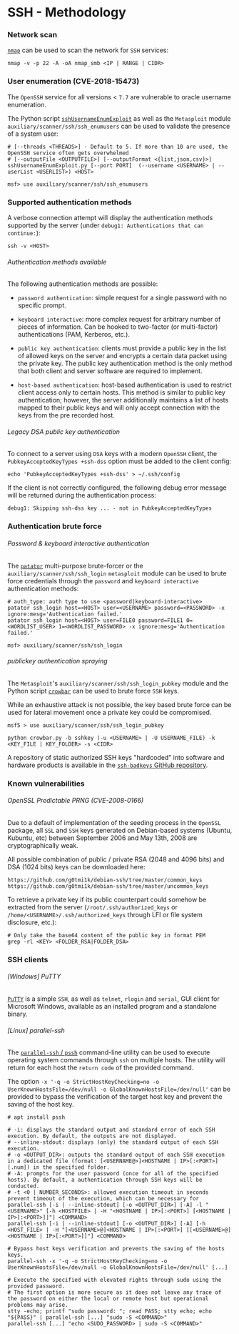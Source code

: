 # SSH - Methodology

### Network scan

[`nmap`](https://nmap.org/) can be used to scan the network for `SSH` services:

```
nmap -v -p 22 -A -oA nmap_smb <IP | RANGE | CIDR>
```

### User enumeration (CVE-2018-15473)

The `OpenSSH` service for all versions < `7.7` are vulnerable to oracle
username enumeration.

The Python script
[`sshUsernameEnumExploit`](https://github.com/Rhynorater/CVE-2018-15473-Exploit)
as well as the `Metasploit` module `auxiliary/scanner/ssh/ssh_enumusers` can
be used to validate the presence of a system user:

```
# [--threads <THREADS>] - Default to 5. If more than 10 are used, the OpenSSH service often gets overwhelmed
# [--outputFile <OUTPUTFILE>] [--outputFormat <{list,json,csv}>]
sshUsernameEnumExploit.py [--port PORT]  (--username <USERNAME> | --userList <USERLIST>) <HOST>

msf> use auxiliary/scanner/ssh/ssh_enumusers
```

### Supported authentication methods

A verbose connection attempt will display the authentication methods supported
by the server (under `debug1: Authentications that can continue:`):

```
ssh -v <HOST>
```

###### Authentication methods available

The following authentication methods are possible:

  - `password authentication`: simple request for a single password with no
    specific prompt.

  - `keyboard interactive`: more complex request for arbitrary number of pieces
    of information. Can be hooked to two-factor (or multi-factor)
    authentications (PAM, Kerberos, etc.).  

  - `public key authentication`: clients must provide a public key in the list
    of allowed keys on the server and encrypts a certain data packet using the
    private key. The public key authentication method is the only method that
    both client and server software are required to implement.

  - `host-based authentication`: host-based authentication is used to
    restrict client access only to certain hosts. This method is similar to
    public key authentication; however, the server additionally maintains a
    list of hosts mapped to their public keys and will only accept connection
    with the keys from the pre recorded host.

###### Legacy DSA public key authentication

To connect to a server using `DSA` keys with a modern `OpenSSH` client, the
`PubkeyAcceptedKeyTypes +ssh-dss` option must be added to the client config:

```
echo 'PubkeyAcceptedKeyTypes +ssh-dss' > ~/.ssh/config
```

If the client is not correctly configured, the following debug error message
will be returned during the authentication process:

```
debug1: Skipping ssh-dss key ... - not in PubkeyAcceptedKeyTypes
```

### Authentication brute force

###### Password & keyboard interactive authentication

The [`patator`](https://github.com/lanjelot/patator) multi-purpose brute-forcer
or the `auxiliary/scanner/ssh/ssh_login` `metasploit` module can be used to
brute force credentials through the `password` and `keyboard interactive`
authentication methods:

```
# auth_type: auth type to use <password|keyboard-interactive>
patator ssh_login host=<HOST> user=<USERNAME> password=<PASSWORD> -x ignore:mesg='Authentication failed.'
patator ssh_login host=<HOST> user=FILE0 password=FILE1 0=<WORDLIST_USER> 1=<WORDLIST_PASSWORD> -x ignore:mesg='Authentication failed.'

msf> auxiliary/scanner/ssh/ssh_login
```

###### publickey authentication spraying

The `Metasploit`'s `auxiliary/scanner/ssh/ssh_login_pubkey` module and the
Python script [`crowbar`](https://github.com/galkan/crowbar) can be used to
brute force `SSH` keys.

While an exhaustive attack is not possible, the key based brute force can be
used for lateral movement once a private key could be compromised.

```
msf5 > use auxiliary/scanner/ssh/ssh_login_pubkey

python crowbar.py -b sshkey (-u <USERNAME> | -U USERNAME_FILE) -k <KEY_FILE | KEY_FOLDER> -s <CIDR>
```

A repository of static authorized SSH keys "hardcoded" into software and
hardware products is available in the
[`ssh-badkeys` GitHub repository](https://github.com/rapid7/ssh-badkeys).

### Known vulnerabilities

###### OpenSSL Predictable PRNG (CVE-2008-0166)

Due to a default of implementation of the seeding process in the `OpenSSL`
package, all `SSL` and `SSH` keys generated on Debian-based systems (Ubuntu,
Kubuntu, etc) between September 2006 and May 13th, 2008 are cryptographically
weak.

All possible combination of public / private RSA (2048 and 4096 bits) and DSA
(1024 bits) keys can be downloaded here:

```
https://github.com/g0tmi1k/debian-ssh/tree/master/common_keys
https://github.com/g0tmi1k/debian-ssh/tree/master/uncommon_keys
```

To retrieve a private key if its public counterpart could somehow be extracted
from the server (`/root/.ssh/authorized_keys` or
`/home/<USERNAME>/.ssh/authorized_keys` through LFI or file system disclosure,
etc.):

```
# Only take the base64 content of the public key in format PEM
grep -rl <KEY> <FOLDER_RSA|FOLDER_DSA>
```

### SSH clients

###### [Windows] PuTTY

[`PuTTY`](https://www.putty.org/) is a simple `SSH`, as well as `telnet`,
`rlogin` and `serial`, GUI client for Microsoft Windows, available as an
installed program and a standalone binary.

###### [Linux] parallel-ssh

The [`parallel-ssh` / `pssh`](https://github.com/ParallelSSH/parallel-ssh)
command-line utility can be used to execute operating system commands through
`ssh` on multiple hosts. The utility will return for each host the
`return code` of the provided command.

The option `-x '-q -o StrictHostKeyChecking=no -o UserKnownHostsFile=/dev/null -o GlobalKnownHostsFile=/dev/null'` can be provided to bypass the verification of
the target host key and prevent the saving of the host key.

```
# apt install pssh

# -i: displays the standard output and standard error of each SSH execution. By default, the outputs are not displayed.
# --inline-stdout: displays (only) the standard output of each SSH execution.
# -o <OUTPUT_DIR>: outputs the standard output of each SSH execution in a dedicated file (format: [<USERNAME@>]<HOSTNAME | IP>[:<PORT>][.num]) in the specified folder.
# -A: prompts for the user password (once for all of the specified hosts). By default, a authentication through SSH keys will be conducted.
# -t <0 | NUMBER_SECONDS>: allowed execution timeout in seconds prevent timeout of the execution, which can be necessary for
parallel-ssh [-i | --inline-stdout] [-o <OUTPUT_DIR>] [-A] -l "<USERNAME>" [-h <HOSTFILE> | -H "<HOSTNAME | IP>[:<PORT>] [<HOSTNAME | IP>[:<PORT>]]"] <COMMAND>
parallel-ssh [-i | --inline-stdout] [-o <OUTPUT_DIR>] [-A] [-h <HOST_FILE> | -H "[<USERNAME>@]<HOSTNAME | IP>[:<PORT>] [[<USERNAME>@]<HOSTNAME | IP>[:<PORT>]]"] <COMMAND>

# Bypass host keys verification and prevents the saving of the hosts keys.
parallel-ssh -x '-q -o StrictHostKeyChecking=no -o UserKnownHostsFile=/dev/null -o GlobalKnownHostsFile=/dev/null' [...]

# Execute the specified with elevated rights through sudo using the provided password.
# The first option is more secure as it does not leave any trace of the password on either the local or remote host but operational problems may arise.
stty -echo; printf "sudo password: "; read PASS; stty echo; echo "${PASS}" | parallel-ssh [...] "sudo -S <COMMAND>"
parallel-ssh [...] "echo <SUDO_PASSWORD> | sudo -S <COMMAND>"
```
